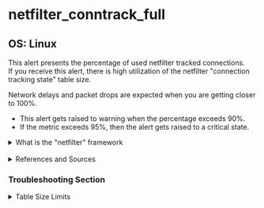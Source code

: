 # netfilter_conntrack_full

## OS: Linux

This alert presents the percentage of used netfilter tracked connections. \
If you receive this alert, there is high utilization of the netfilter "connection tracking state"
table size.

Network delays and packet drops are expected when you are getting closer to 100%.

- This alert gets raised to warning when the percentage exceeds 90%.
- If the metric exceeds 95%, then the alert gets raised to a critical state.

<details>
<summary>What is the "netfilter" framework</summary>

> Netfilter is a framework provided by the Linux kernel that allows various networking-related
> operations to be implemented in the form of customized handlers. Netfilter offers various
> functions and operations for packet filtering, network address translation, and port
> translation, which provide the functionality required for directing packets through a network
> and prohibiting packets from reaching sensitive locations within a network.<sup>[1](
> https://en.wikipedia.org/wiki/Netfilter) </sup>

</details>

<br>

<details>
<summary>References and Sources</summary>

1. [Netfilter](https://en.wikipedia.org/wiki/Netfilter)
2. [Full Conntrack Table](
   https://morganwu277.github.io/2018/05/26/Solve-production-issue-of-nf-conntrack-table-full-dropping-packet/)

</details>

### Troubleshooting Section

<details>
<summary>Table Size Limits</summary>

You can see the table size by running:

```
root@netdata~ # cat /proc/sys/net/netfilter/nf_conntrack_count
```

You can see the table size limit by running:

```
root@netdata~ # cat /proc/sys/net/netfilter/nf_conntrack_max
```

> Recommended Size: CONNTRACK_MAX = RAMSIZE (in bytes) / 16384 / (ARCH / 32).  
> Eg, If we have 8GB RAM in a x86_64 OS, we would use 8*1024^3/16384/2=262144.<sup> [2](
> https://morganwu277.github.io/2018/05/26/Solve-production-issue-of-nf-conntrack-table-full-dropping-packet/)
> </sup>

You can modify the table size limit by running:

```
root@netdata~ # sysctl -w net.netfilter.nf_conntrack_max=<YOUR DESIRED LIMIT HERE>
root@netdata~ # echo "net.netfilter.nf_conntrack_max=<YOUR DESIRED LIMIT HERE>" >> /etc/sysctl.conf
```

</details>
